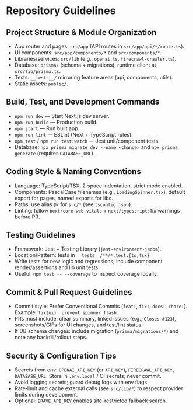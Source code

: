 # Repository Guidelines

## Project Structure & Module Organization
- App router and pages: `src/app` (API routes in `src/app/api/*/route.ts`).
- UI components: `src/app/components/*` and `src/components/*`.
- Libraries/services: `src/lib` (e.g., `openai.ts`, `firecrawl-crawler.ts`).
- Database: `prisma/` (schema + migrations), runtime client at `src/lib/prisma.ts`.
- Tests: `__tests__/` mirroring feature areas (api, components, utils).
- Static assets: `public/`.

## Build, Test, and Development Commands
- `npm run dev` — Start Next.js dev server.
- `npm run build` — Production build.
- `npm start` — Run built app.
- `npm run lint` — ESLint (Next + TypeScript rules).
- `npm test` / `npm run test:watch` — Jest unit/component tests.
- Database: `npx prisma migrate dev --name <change>` and `npx prisma generate` (requires `DATABASE_URL`).

## Coding Style & Naming Conventions
- Language: TypeScript/TSX, 2‑space indentation, strict mode enabled.
- Components: PascalCase filenames (e.g., `LoadingSpinner.tsx`), default export for pages, named exports for libs.
- Paths: use alias `@/` for `src/*` (see `tsconfig.json`).
- Linting: follow `next/core-web-vitals` + `next/typescript`; fix warnings before PR.

## Testing Guidelines
- Framework: Jest + Testing Library (`jest-environment-jsdom`).
- Location/Pattern: tests in `__tests__/**/*.test.{ts,tsx}`.
- Write tests for new logic and regressions; include component render/assertions and lib unit tests.
- Useful: `npm test -- --coverage` to inspect coverage locally.

## Commit & Pull Request Guidelines
- Commit style: Prefer Conventional Commits (`feat:`, `fix:`, `docs:`, `chore:`). Example: `fix(ui): prevent spinner flash`.
- PRs must include: clear summary, linked issues (e.g., `Closes #123`), screenshots/GIFs for UI changes, and test/lint status.
- If DB schema changes: include migration (`prisma/migrations/*`) and note any backfill/rollout steps.

## Security & Configuration Tips
- Secrets from env: `OPENAI_API_KEY` (or `API_KEY`), `FIRECRAWL_API_KEY`, `DATABASE_URL`. Store in `.env.local` / CI secrets; never commit.
- Avoid logging secrets; guard debug logs with env flags.
- Rate‑limit and cache external calls (see `src/lib/*`) to respect provider limits during development.
 - Optional: `BRAVE_API_KEY` enables site-restricted fallback search.
